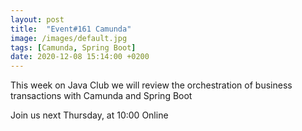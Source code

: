 ```yaml
---
layout: post
title:  "Event#161 Camunda"
image: /images/default.jpg
tags: [Camunda, Spring Boot]
date: 2020-12-08 15:14:00 +0200
---
```


This week on Java Club we will review the orchestration of business transactions with Camunda and Spring Boot[]()

Join us next Thursday, at 10:00 Online